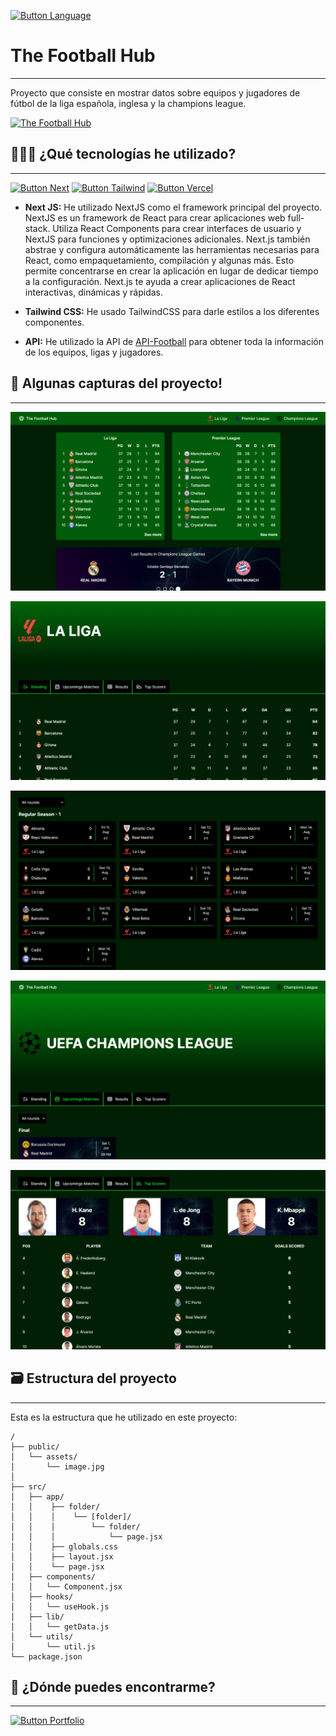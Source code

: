 [Button Language]: https://img.shields.io/badge/Read%20In%20English-000000?style=for-the-badge

[![Button Language]](https://github.com/MartinWebDev95/TheFootballHub/blob/main/README.en.md)

# The Football Hub                                
---

[The Football Hub]: https://img.shields.io/badge/The%20Football%20Hub-005C0B?style=for-the-badge

Proyecto que consiste en mostrar datos sobre equipos y jugadores de fútbol de la liga española, inglesa y la champions league.

[![The Football Hub]](https://the-football-hub.vercel.app/)

## 👨🏽‍💻 ¿Qué tecnologías he utilizado?
---

[Button Vercel]: https://img.shields.io/badge/Deploy%20on%20Vercel-000000?style=for-the-badge&logo=vercel
[Button Next]: https://img.shields.io/badge/Next-000000?style=for-the-badge&logoColor=ffff&logo=next.js
[Button Tailwind]: https://img.shields.io/badge/Tailwind%20CSS-000000?style=for-the-badge&logo=tailwindcss

[![Button Next]](https://nextjs.org/)
[![Button Tailwind]](https://tailwindcss.com/docs/installation)
[![Button Vercel]](https://vercel.com/)

- **Next JS:** He utilizado NextJS como el framework principal del proyecto. NextJS es un framework de React para crear aplicaciones web full-stack. Utiliza React Components para crear interfaces de usuario y NextJS para funciones y optimizaciones adicionales. Next.js también abstrae y configura automáticamente las herramientas necesarias para React, como empaquetamiento, compilación y algunas más. Esto permite concentrarse en crear la aplicación en lugar de dedicar tiempo a la configuración. Next.js te ayuda a crear aplicaciones de React interactivas, dinámicas y rápidas.

- **Tailwind CSS:** He usado TailwindCSS para darle estilos a los diferentes componentes.

- **API:** He utilizado la API de [API-Football](https://www.api-football.com/documentation-v3) para obtener toda la información de los equipos, ligas y jugadores.

## 📸 Algunas capturas del proyecto!
---

![Home Page Screenshot](https://github.com/MartinWebDev95/TheFootballHub/blob/main/public/assets/screenshots/homePage.png)

![Standing Page Screenshot](https://github.com/MartinWebDev95/TheFootballHub/blob/main/public/assets/screenshots/standingPage.png)

![Results Page Screenshot](https://github.com/MartinWebDev95/TheFootballHub/blob/main/public/assets/screenshots/resultsPage.png)

![Upcoming Matches Screenshot](https://github.com/MartinWebDev95/TheFootballHub/blob/main/public/assets/screenshots/upcomingMatchesPage.png)

![Top Scorers Page Screenshot](https://github.com/MartinWebDev95/TheFootballHub/blob/main/public/assets/screenshots/topScorersPage.png)

## 🗃️ Estructura del proyecto
---

Esta es la estructura que he utilizado en este proyecto:

```
/
├── public/
│   └── assets/          
│       └── image.jpg
│
├── src/
│   ├── app/
│   │    ├── folder/
│   │    │    └── [folder]/
│   │    │        └── folder/
│   │    │            └── page.jsx
│   │    ├── globals.css
│   │    ├── layout.jsx
│   │    └── page.jsx
│   ├── components/
│   │   └── Component.jsx
│   ├── hooks/
│   │   └── useHook.js
│   ├── lib/
│   │   └── getData.js   
│   └── utils/
│       └── util.js 
└── package.json
```

## 👀 ¿Dónde puedes encontrarme?
---

[Button Portfolio]: https://img.shields.io/badge/Visita%20mi%20Portfolio-000000?style=for-the-badge

[![Button Portfolio]](https://portfolio-martinwebdev95.vercel.app/)